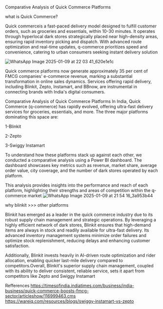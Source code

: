 Comparative Analysis of Quick Commerce Platforms

what is Quick Commerce?

Quick commerceis a fast-paced delivery model designed to fulfill customer orders, such as groceries and essentials, within 10-30 minutes. It operates through hyperlocal dark stores strategically placed near high-density areas, ensuring rapid inventory picking and dispatch. With advanced route optimization and real-time updates, q-commerce prioritizes speed and convenience, catering to urban consumers seeking instant delivery solution

![WhatsApp Image 2025-01-09 at 22 03 41_620e1e1c](https://github.com/user-attachments/assets/260beed0-d8f6-49e9-83d3-5d2ed5266390)

Quick commerce platforms now generate approximately 35 per cent of FMCG companies' e-commerce revenue, marking a substantial transformation in online sales dynamics. Services offering rapid delivery, including Blinkit, Zepto, Instamart, and BBnow, are instrumental in connecting brands with India's digital consumers.

Comparative Analysis of Quick Commerce Platforms
In India, Quick Commerce (q-commerce) has rapidly evolved, offering ultra-fast delivery services for groceries, essentials, and more. The three major platforms dominating this space are:

1-Blinkit

2-Zepto

3-Swiggy Instamart

To understand how these platforms stack up against each other, we conducted a comparative analysis using a Power BI dashboard. The dashboard showcases key metrics such as revenue, market share, average order value, city coverage, and the number of dark stores operated by each platform.

This analysis provides insights into the performance and reach of each platform, highlighting their strengths and areas of competition within the q-commerce market
![WhatsApp Image 2025-01-09 at 21 54 16_3a953b44](https://github.com/user-attachments/assets/dd812bc4-635d-4005-ba50-1b8bcd7b6e81)

why blinkit >>> other platforms

Blinkit has emerged as a leader in the quick commerce industry due to its robust supply chain management and strategic operations. By leveraging a highly efficient network of dark stores, Blinkit ensures that high-demand items are always in stock and readily available for ultra-fast delivery. Its advanced inventory management systems minimize order failures and optimize stock replenishment, reducing delays and enhancing customer satisfaction. 

Additionally, Blinkit invests heavily in AI-driven route optimization and rider allocation, enabling quicker last-mile delivery compared to competitors.Overall, Blinkit's superior supply chain management, coupled with its ability to deliver consistent, reliable service, sets it apart from competitors like Zepto and Swiggy Instamart

Refferences 
https://timesofindia.indiatimes.com/business/india-business/quick-commerce-boosts-fmcg-sector/articleshow/116999463.cms
https://wareiq.com/resources/blogs/swiggy-instamart-vs-zepto
